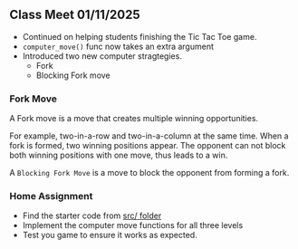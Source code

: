 ## Class Meet 01/11/2025


- Continued on helping students finishing the Tic Tac Toe game.
- `computer_move()` func now takes an extra argument
- Introduced two new computer stragtegies.
    - Fork
    - Blocking Fork move

### Fork Move
 A Fork move is a move that creates multiple winning opportunities.

 For example, two-in-a-row and two-in-a-column at the same time. When a fork is formed, two winning positions appear. The opponent can not block both winning positions with one move, thus leads to a win.


 A `Blocking Fork Move` is a move to block the opponent from forming a fork.


 ### Home Assignment

 - Find the starter code from [src/ folder](./src/)
 - Implement the computer move functions for all three levels
 - Test you game to ensure it works as expected.


 